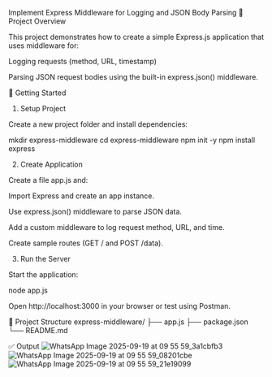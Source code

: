 Implement Express Middleware for Logging and JSON Body Parsing
📌 Project Overview

This project demonstrates how to create a simple Express.js application that uses middleware for:

Logging requests (method, URL, timestamp)

Parsing JSON request bodies using the built-in express.json() middleware.

🚀 Getting Started
1. Setup Project

Create a new project folder and install dependencies:

mkdir express-middleware
cd express-middleware
npm init -y
npm install express

2. Create Application

Create a file app.js and:

Import Express and create an app instance.

Use express.json() middleware to parse JSON data.

Add a custom middleware to log request method, URL, and time.

Create sample routes (GET / and POST /data).

3. Run the Server

Start the application:

node app.js


Open http://localhost:3000
 in your browser or test using Postman.

📂 Project Structure
express-middleware/
 ├── app.js
 ├── package.json
 └── README.md

✅ Output
![WhatsApp Image 2025-09-19 at 09 55 59_3a1cbfb3](https://github.com/user-attachments/assets/1c020317-39da-4208-99c4-dca00d554013)
![WhatsApp Image 2025-09-19 at 09 55 59_08201cbe](https://github.com/user-attachments/assets/2d1637e3-754b-465f-bb3f-1a550ca5f9b0)
![WhatsApp Image 2025-09-19 at 09 55 59_21e19099](https://github.com/user-attachments/assets/1e135958-0756-495a-8e75-22dc3124deab)
